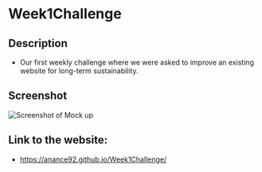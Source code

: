# Week1Challenge
## Description
* Our first weekly challenge where we were asked to improve an existing website for long-term sustainability.

## Screenshot
![](images/01-html-css-git-homework-demo.png "Screenshot of Mock up")

## Link to the website:
* https://anance92.github.io/Week1Challenge/
